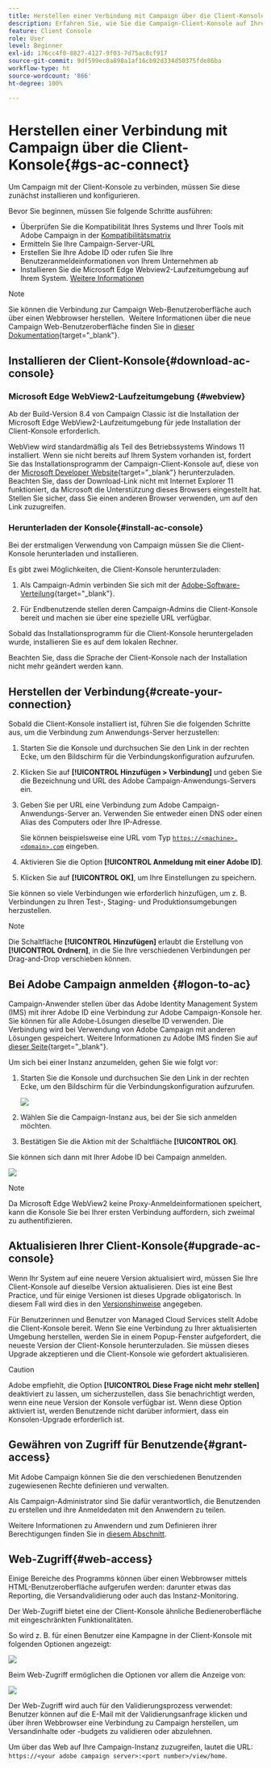 ```yaml
---
title: Herstellen einer Verbindung mit Campaign über die Client-Konsole
description: Erfahren Sie, wie Sie die Campaign-Client-Konsole auf Ihrem Computer installieren und eine Verbindung mit Adobe Campaign herstellen.
feature: Client Console
role: User
level: Beginner
exl-id: 176cc4f0-8827-4127-9f03-7d75ac8cf917
source-git-commit: 9df599ec0a898a1af16cb92d334d50375fde86ba
workflow-type: ht
source-wordcount: '866'
ht-degree: 100%

---
```


# Herstellen einer Verbindung mit Campaign über die Client-Konsole{#gs-ac-connect}

Um Campaign mit der Client-Konsole zu verbinden, müssen Sie diese zunächst installieren und konfigurieren.

Bevor Sie beginnen, müssen Sie folgende Schritte ausführen:

* Überprüfen Sie die Kompatibilität Ihres Systems und Ihrer Tools mit Adobe Campaign in der [Kompatibilitätsmatrix](compatibility-matrix.md)
* Ermitteln Sie Ihre Campaign-Server-URL
* Erstellen Sie Ihre Adobe ID oder rufen Sie Ihre Benutzeranmeldeinformationen von Ihrem Unternehmen ab
* Installieren Sie die Microsoft Edge Webview2-Laufzeitumgebung auf Ihrem System. [Weitere Informationen](#webview)


>[!NOTE]
>
>Sie können die Verbindung zur Campaign Web-Benutzeroberfläche auch über einen Webbrowser herstellen.  Weitere Informationen über die neue Campaign Web-Benutzeroberfläche finden Sie in [dieser Dokumentation](https://experienceleague.adobe.com/docs/campaign-web/v8/campaign-web-home.html?lang=de){target="_blank"}.


## Installieren der Client-Konsole{#download-ac-console}

### Microsoft Edge WebView2-Laufzeitumgebung {#webview}

Ab der Build-Version 8.4 von Campaign Classic ist die Installation der Microsoft Edge WebView2-Laufzeitumgebung für jede Installation der Client-Konsole erforderlich.

WebView wird standardmäßig als Teil des Betriebssystems Windows 11 installiert. Wenn sie nicht bereits auf Ihrem System vorhanden ist, fordert Sie das Installationsprogramm der Campaign-Client-Konsole auf, diese von der [Microsoft Developer Website](http://www.adobe.com/go/acc-ms-webview2-runtime-download_de){target="_blank"} herunterzuladen. Beachten Sie, dass der Download-Link nicht mit Internet Explorer 11 funktioniert, da Microsoft die Unterstützung dieses Browsers eingestellt hat. Stellen Sie sicher, dass Sie einen anderen Browser verwenden, um auf den Link zuzugreifen.

### Herunterladen der Konsole{#install-ac-console}

Bei der erstmaligen Verwendung von Campaign müssen Sie die Client-Konsole herunterladen und installieren.

Es gibt zwei Möglichkeiten, die Client-Konsole herunterzuladen:

1. Als Campaign-Admin verbinden Sie sich mit der [Adobe-Software-Verteilung](https://experience.adobe.com/#/downloads/content/software-distribution/de/campaign.html){target="_blank"}.

1. Für Endbenutzende stellen deren Campaign-Admins die Client-Konsole bereit und machen sie über eine spezielle URL verfügbar.

Sobald das Installationsprogramm für die Client-Konsole heruntergeladen wurde, installieren Sie es auf dem lokalen Rechner.

Beachten Sie, dass die Sprache der Client-Konsole nach der Installation nicht mehr geändert werden kann.

## Herstellen der Verbindung{#create-your-connection}

Sobald die Client-Konsole installiert ist, führen Sie die folgenden Schritte aus, um die Verbindung zum Anwendungs-Server herzustellen:

1. Starten Sie die Konsole und durchsuchen Sie den Link in der rechten Ecke, um den Bildschirm für die Verbindungskonfiguration aufzurufen.

1. Klicken Sie auf **[!UICONTROL Hinzufügen > Verbindung]** und geben Sie die Bezeichnung und URL des Adobe Campaign-Anwendungs-Servers ein.

1. Geben Sie per URL eine Verbindung zum Adobe Campaign-Anwendungs-Server an. Verwenden Sie entweder einen DNS oder einen Alias des Computers oder Ihre IP-Adresse.

   Sie können beispielsweise eine URL vom Typ [`https://<machine>.<domain>.com`](https://myserver.adobe.com) eingeben.

1. Aktivieren Sie die Option **[!UICONTROL Anmeldung mit einer Adobe ID]**.

1. Klicken Sie auf **[!UICONTROL OK]**, um Ihre Einstellungen zu speichern.

Sie können so viele Verbindungen wie erforderlich hinzufügen, um z. B. Verbindungen zu Ihren Test-, Staging- und Produktionsumgebungen herzustellen.

>[!NOTE]
>
>Die Schaltfläche **[!UICONTROL Hinzufügen]** erlaubt die Erstellung von **[!UICONTROL Ordnern]**, in die Sie Ihre verschiedenen Verbindungen per Drag-and-Drop verschieben können.

## Bei Adobe Campaign anmelden {#logon-to-ac}

Campaign-Anwender stellen über das Adobe Identity Management System (IMS) mit ihrer Adobe ID eine Verbindung zur Adobe Campaign-Konsole her. Sie können für alle Adobe-Lösungen dieselbe ID verwenden. Die Verbindung wird bei Verwendung von Adobe Campaign mit anderen Lösungen gespeichert. Weitere Informationen zu Adobe IMS finden Sie auf [dieser Seite](https://helpx.adobe.com/de/enterprise/using/identity.html){target="_blank"}.

Um sich bei einer Instanz anzumelden, gehen Sie wie folgt vor:

1. Starten Sie die Konsole und durchsuchen Sie den Link in der rechten Ecke, um den Bildschirm für die Verbindungskonfiguration aufzurufen.

   ![](assets/connectToCampaign.png)

1. Wählen Sie die Campaign-Instanz aus, bei der Sie sich anmelden möchten.

1. Bestätigen Sie die Aktion mit der Schaltfläche **[!UICONTROL OK]**.

Sie können sich dann mit Ihrer Adobe ID bei Campaign anmelden.

![](assets/adobeID.png)

>[!NOTE]
>
>Da Microsoft Edge WebView2 keine Proxy-Anmeldeinformationen speichert, kann die Konsole Sie bei Ihrer ersten Verbindung auffordern, sich zweimal zu authentifizieren.

## Aktualisieren Ihrer Client-Konsole{#upgrade-ac-console}

Wenn Ihr System auf eine neuere Version aktualisiert wird, müssen Sie Ihre Client-Konsole auf dieselbe Version aktualisieren. Dies ist eine Best Practice, und für einige Versionen ist dieses Upgrade obligatorisch. In diesem Fall wird dies in den [Versionshinweise](release-notes.md) angegeben.

Für Benutzerinnen und Benutzer von Managed Cloud Services stellt Adobe die Client-Konsole bereit. Wenn Sie eine Verbindung zu Ihrer aktualisierten Umgebung herstellen, werden Sie in einem Popup-Fenster aufgefordert, die neueste Version der Client-Konsole herunterzuladen. Sie müssen dieses Upgrade akzeptieren und die Client-Konsole wie gefordert aktualisieren.

>[!CAUTION]
>
>Adobe empfiehlt, die Option **[!UICONTROL Diese Frage nicht mehr stellen]** deaktiviert zu lassen, um sicherzustellen, dass Sie benachrichtigt werden, wenn eine neue Version der Konsole verfügbar ist. Wenn diese Option aktiviert ist, werden Benutzende nicht darüber informiert, dass ein Konsolen-Upgrade erforderlich ist.
>



## Gewähren von Zugriff für Benutzende{#grant-access}

Mit Adobe Campaign können Sie die den verschiedenen Benutzenden zugewiesenen Rechte definieren und verwalten.

Als Campaign-Administrator sind Sie dafür verantwortlich, die Benutzenden zu erstellen und ihre Anmeldedaten mit den Anwendern zu teilen.

Weitere Informationen zu Anwendern und zum Definieren ihrer Berechtigungen finden Sie in [diesem Abschnitt](gs-permissions.md).


## Web-Zugriff{#web-access}

Einige Bereiche des Programms können über einen Webbrowser mittels HTML-Benutzeroberfläche aufgerufen werden: darunter etwas das Reporting, die Versandvalidierung oder auch das Instanz-Monitoring.

Der Web-Zugriff bietet eine der Client-Konsole ähnliche Bedieneroberfläche mit eingeschränkten Funktionalitäten.

So wird z. B. für einen Benutzer eine Kampagne in der Client-Konsole mit folgenden Optionen angezeigt:

![](assets/campaign-from-console.png)

Beim Web-Zugriff ermöglichen die Optionen vor allem die Anzeige von:

![](assets/campaign-from-web.png)

Der Web-Zugriff wird auch für den Validierungsprozess verwendet: Benutzer können auf die E-Mail mit der Validierungsanfrage klicken und über ihren Webbrowser eine Verbindung zu Campaign herstellen, um Versandinhalte oder -budgets zu validieren oder abzulehnen.

Um über das Web auf Ihre Campaign-Instanz zuzugreifen, lautet die URL: `https://<your adobe campaign server>:<port number>/view/home`.
